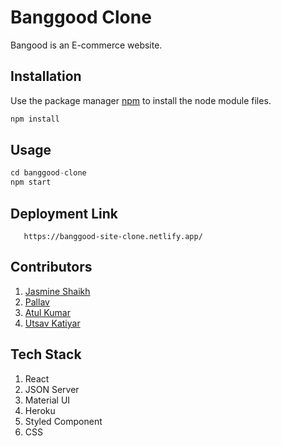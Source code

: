 # Banggood Clone

Bangood is an E-commerce website.

## Installation

Use the package manager [npm](https://docs.npmjs.com/cli/v6/commands/npm-install) to install the node module files.

```bash
npm install
```

## Usage

```python
cd banggood-clone
npm start
```

## Deployment Link
```
   https://banggood-site-clone.netlify.app/
```

## Contributors
1. [Jasmine Shaikh](https://github.com/Jasmine-Shaikh)
2. [Pallav](https://github.com/Jasmine-Shaikh)
3. [Atul Kumar](https://github.com/theatulanand)
4. [Utsav Katiyar](https://github.com/utsavkatiyar34)

## Tech Stack
1. React
2. JSON Server
3. Material UI
4. Heroku
5. Styled Component
6. CSS


